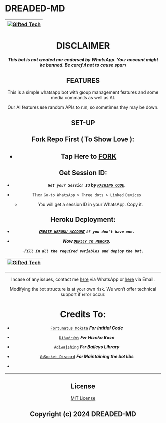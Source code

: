 # DREADED-MD

<div align="center">

| [![Gifted Tech](https://telegra.ph/file/54efddccf41281ad7ec51.jpg?lenght=50width=50)](https://github.com/mouricedevs)|
|----|


# DISCLAIMER

***This bot is not created nor endorsed by WhatsApp. Your account might be banned. Be careful not to cause spam***

## FEATURES
This is a simple whatsapp bot with group management features and some media commands as well as AI.

Our AI features use random APIs to run, so sometimes they may be down.

## SET-UP

## Fork Repo First ( To Show Love ):

<h2 align="center">   

- Tap Here to  [FORK](https://github.com/mouricedevs/dreaded-md/fork)


## Get Session ID:


- ***`Get your Session Id` by  [`PAIRING CODE`](https://dreaded-session-1-b33aae3ad33c.herokuapp.com/pair).***

- Then `Go-to WhatsApp > Three dots > Linked Devices`
   - You will get a session ID in your WhatsApp. Copy it.

## Heroku Deployment:

   - ***[`CREATE HEROKU ACCOUNT`](https://signup.heroku.com/) `if you don't have one.`***


- ***Now [`DEPLOY TO HEROKU`](https://dashboard.heroku.com/new?template=https://github.com/mouricedevs/dreaded-md).***

-***`Fill in all the required variables and deploy the bot.`***




<div align="center">

| [![Gifted Tech](https://github.com/mouricedevs.png?lenght=50width=50)](https://github.com/mouricedevs)|
|----|


---

Incase of any issues, contact me  [here](https://wa.me/message/NHCZC5DSOEUXB1) via WhatsApp or [here](admin@giftedtechnexus.co.ke) via Email.

Modifying the bot structure is at your own risk. We won't offer technical support if error occur.

# Credits To:

* [`Fortunatus Mokata`](https://github.com/fortunatusmokaya) ***For Intitial Code***
* [`DikaArdnt`](https://github.com/DikaArdnt) ***For Hisoka Base***
* [`Adiwajshing`](https://github.com/WhiskeySockets/Baileys) ***For Baileys Library***
* [`WaSocket Discord`](https://discord.gg/WeJM5FP9GG) ***For Maintaining the bot libs***

* 

---

## License

[MIT License](https://github.com/mouricedevs/dreaded-md/blob/main/LICENSE)

Copyright (c) 2024 DREADED-MD
---



